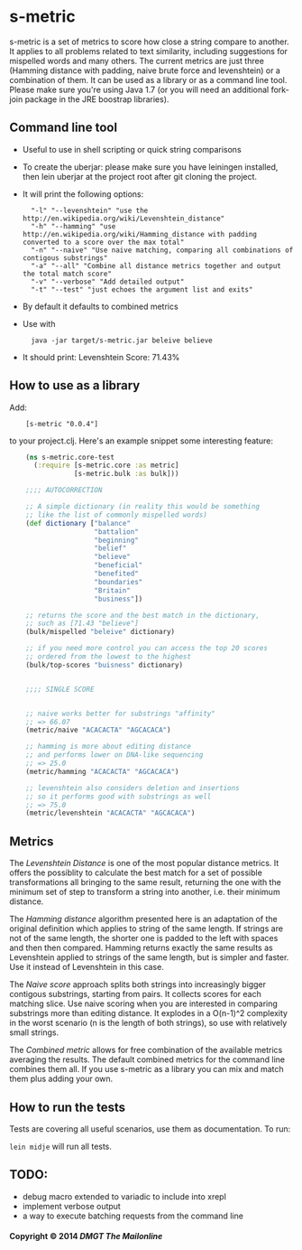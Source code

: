 # s-metric

s-metric is a set of metrics to score how close a string compare to another. It applies to all problems related to text similarity, including suggestions for mispelled words and many others. The current metrics are just three (Hamming distance with padding, naive brute force and levenshtein) or a combination of them. It can be used as a library or as a command line tool. Please make sure you're using Java 1.7 (or you will need an additional fork-join package in the JRE boostrap libraries).

## Command line tool

* Useful to use in shell scripting or quick string comparisons
* To create the uberjar: please make sure you have leiningen installed, then lein uberjar at the project root after git cloning the project.
* It will print the following options:

        "-l" "--levenshtein" "use the http://en.wikipedia.org/wiki/Levenshtein_distance"
        "-h" "--hamming" "use http://en.wikipedia.org/wiki/Hamming_distance with padding converted to a score over the max total"
        "-n" "--naive" "Use naive matching, comparing all combinations of contigous substrings"
        "-a" "--all" "Combine all distance metrics together and output the total match score"
        "-v" "--verbose" "Add detailed output"
        "-t" "--test" "just echoes the argument list and exits"

* By default it defaults to combined metrics
* Use with 

        java -jar target/s-metric.jar beleive believe

* It should print: Levenshtein Score: 71.43%

## How to use as a library

Add:

        [s-metric "0.0.4"]

to your project.clj. Here's an example snippet some interesting feature:

```clojure
    (ns s-metric.core-test 
      (:require [s-metric.core :as metric]
                [s-metric.bulk :as bulk]))

    ;;;; AUTOCORRECTION

    ;; A simple dictionary (in reality this would be something
    ;; like the list of commonly mispelled words)
    (def dictionary ["balance"
                     "battalion"
                     "beginning"
                     "belief"
                     "believe"
                     "beneficial"
                     "benefited"
                     "boundaries"
                     "Britain"
                     "business"])

    ;; returns the score and the best match in the dictionary, 
    ;; such as [71.43 "believe"]
    (bulk/mispelled "beleive" dictionary)

    ;; if you need more control you can access the top 20 scores
    ;; ordered from the lowest to the highest
    (bulk/top-scores "buisness" dictionary)


    ;;;; SINGLE SCORE


    ;; naive works better for substrings "affinity"
    ;; => 66.07
    (metric/naive "ACACACTA" "AGCACACA")

    ;; hamming is more about editing distance
    ;; and performs lower on DNA-like sequencing
    ;; => 25.0
    (metric/hamming "ACACACTA" "AGCACACA")

    ;; levenshtein also considers deletion and insertions
    ;; so it performs good with substrings as well
    ;; => 75.0
    (metric/levenshtein "ACACACTA" "AGCACACA")
```

## Metrics

The *Levenshtein Distance* is one of the most popular distance metrics. It offers the possiblity to calculate the best match for a set of possible transformations all bringing to the same result, returning the one with the minimum set of step to transform a string into another, i.e. their minimum distance.

The *Hamming distance* algorithm presented here is an adaptation of the original definition which applies to string of the same length. If strings are not of the same length, the shorter one is padded to the left with spaces and then then compared. Hamming returns exactly the same results as Levenshtein applied to strings of the same length, but is simpler and faster. Use it instead of Levenshtein in this case.

The *Naive score* approach splits both strings into increasingly bigger contigous substrings, starting from pairs. It collects scores for each matching slice. Use naive scoring when you are interested in comparing substrings more than editing distance. It explodes in a O(n-1)^2 complexity in the worst scenario (n is the length of both strings), so use with relatively small strings.

The *Combined metric* allows for free combination of the available metrics averaging the results. The default combined metrics for the command line combines them all. If you use s-metric as a library you can mix and match them plus adding your own.

## How to run the tests

Tests are covering all useful scenarios, use them as documentation. To run:

`lein midje` will run all tests.

## TODO:

* debug macro extended to variadic to include into xrepl
* implement verbose output
* a way to execute batching requests from the command line

#### Copyright © 2014 *DMGT The Mailonline*
